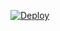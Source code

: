 [![Deploy](https://www.herokucdn.com/deploy/button.svg)]([https://heroku.com/deploy?template=https://github.com/samsungdew/Manul_Official_Whatsapp_Bot_V5)
